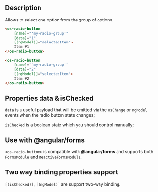 ## Description

Allows to select one option from the group of options.

```html
<os-radio-button
    [name]="'my-radio-group'"
    [data]="1"
    [(ngModel)]="selectedItem">
    Item #1
</os-radio-button>

<os-radio-button
    [name]="'my-radio-group'"
    [data]="2"
    [(ngModel)]="selectedItem">
    Item #2
</os-radio-button>
```

## Properties **data** & **isChecked**

`data` is a useful payload that will be emitted via the `osChange`
or `ngModel` events when the radio button state changes;

`isChecked` is a boolean state which you should control manually;

## Use with **@angular/forms**

`<os-radio-button>` is compatible with **@angular/forms** and supports both `FormsModule` and `ReactiveFormsModule`.

## Two way binding properties support

`[(isChecked)]`, `[(ngModel)]` are support two-way binding.
